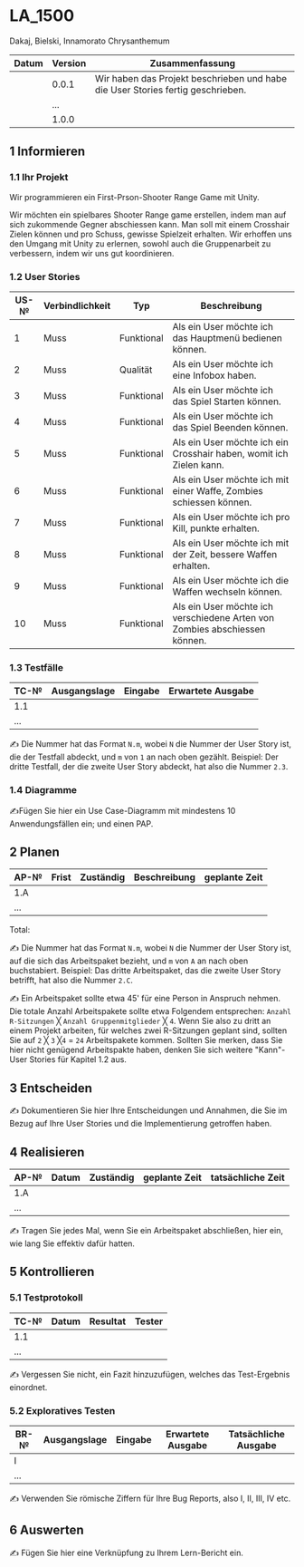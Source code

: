 # LA_1500


Dakaj, Bielski, Innamorato
Chrysanthemum

| Datum | Version | Zusammenfassung                                              |
| ----- | ------- | ------------------------------------------------------------ |
|       | 0.0.1   | Wir haben das Projekt beschrieben und habe die User Stories fertig geschrieben. |
|       | ...     |                                                              |
|       | 1.0.0   |                                                              |

## 1 Informieren

### 1.1 Ihr Projekt

Wir programmieren ein First-Prson-Shooter Range Game mit Unity.

Wir möchten ein spielbares Shooter Range game erstellen, indem man auf sich zukommende Gegner abschiessen kann. Man soll mit einem Crosshair Zielen können und pro Schuss, gewisse Spielzeit erhalten. Wir erhoffen uns den Umgang mit Unity zu erlernen, sowohl auch die Gruppenarbeit zu verbessern, indem wir uns gut koordinieren.

### 1.2 User Stories

| US-№ | Verbindlichkeit | Typ  | Beschreibung                       |
| ---- | --------------- | ---- | ---------------------------------- |
| 1    |Muss|Funktional| Als ein User möchte ich das Hauptmenü bedienen können. |
| 2    |Muss|Qualität| Als ein User möchte ich eine Infobox haben. |
| 3    |Muss|Funktional| Als ein User möchte ich das Spiel Starten können. |
| 4    |Muss|Funktional| Als ein User möchte ich das Spiel Beenden können. |
| 5    |Muss|Funktional| Als ein User möchte ich ein Crosshair haben, womit ich Zielen kann. |
| 6    |Muss|Funktional| Als ein User möchte ich mit einer Waffe, Zombies schiessen können.|
| 7    |Muss|Funktional| Als ein User möchte ich pro Kill, punkte erhalten. |
| 8    |Muss|Funktional| Als ein User möchte ich mit der Zeit, bessere Waffen erhalten. |
| 9    |Muss|Funktional| Als ein User möchte ich die Waffen wechseln können. |
| 10   |Muss|Funktional| Als ein User möchte ich verschiedene Arten von Zombies abschiessen können.|


### 1.3 Testfälle

| TC-№ | Ausgangslage | Eingabe | Erwartete Ausgabe |
| ---- | ------------ | ------- | ----------------- |
| 1.1  |              |         |                   |
| ...  |              |         |                   |

✍️ Die Nummer hat das Format `N.m`, wobei `N` die Nummer der User Story ist, die der Testfall abdeckt, und `m` von `1` an nach oben gezählt. Beispiel: Der dritte Testfall, der die zweite User Story abdeckt, hat also die Nummer `2.3`.

### 1.4 Diagramme

✍️Fügen Sie hier ein Use Case-Diagramm mit mindestens 10 Anwendungsfällen ein; und einen PAP.

## 2 Planen

| AP-№ | Frist | Zuständig | Beschreibung | geplante Zeit |
| ---- | ----- | --------- | ------------ | ------------- |
| 1.A  |       |           |              |               |
| ...  |       |           |              |               |

Total: 

✍️ Die Nummer hat das Format `N.m`, wobei `N` die Nummer der User Story ist, auf die sich das Arbeitspaket bezieht, und `m` von `A` an nach oben buchstabiert. Beispiel: Das dritte Arbeitspaket, das die zweite User Story betrifft, hat also die Nummer `2.C`.

✍️ Ein Arbeitspaket sollte etwa 45' für eine Person in Anspruch nehmen. Die totale Anzahl Arbeitspakete sollte etwa Folgendem entsprechen: `Anzahl R-Sitzungen` ╳ `Anzahl Gruppenmitglieder` ╳ `4`. Wenn Sie also zu dritt an einem Projekt arbeiten, für welches zwei R-Sitzungen geplant sind, sollten Sie auf `2` ╳ `3` ╳`4` = `24` Arbeitspakete kommen. Sollten Sie merken, dass Sie hier nicht genügend Arbeitspakte haben, denken Sie sich weitere "Kann"-User Stories für Kapitel 1.2 aus.

## 3 Entscheiden

✍️ Dokumentieren Sie hier Ihre Entscheidungen und Annahmen, die Sie im Bezug auf Ihre User Stories und die Implementierung getroffen haben.

## 4 Realisieren

| AP-№ | Datum | Zuständig | geplante Zeit | tatsächliche Zeit |
| ---- | ----- | --------- | ------------- | ----------------- |
| 1.A  |       |           |               |                   |
| ...  |       |           |               |                   |

✍️ Tragen Sie jedes Mal, wenn Sie ein Arbeitspaket abschließen, hier ein, wie lang Sie effektiv dafür hatten.

## 5 Kontrollieren

### 5.1 Testprotokoll

| TC-№ | Datum | Resultat | Tester |
| ---- | ----- | -------- | ------ |
| 1.1  |       |          |        |
| ...  |       |          |        |

✍️ Vergessen Sie nicht, ein Fazit hinzuzufügen, welches das Test-Ergebnis einordnet.

### 5.2 Exploratives Testen

| BR-№ | Ausgangslage | Eingabe | Erwartete Ausgabe | Tatsächliche Ausgabe |
| ---- | ------------ | ------- | ----------------- | -------------------- |
| I    |              |         |                   |                      |
| ...  |              |         |                   |                      |

✍️ Verwenden Sie römische Ziffern für Ihre Bug Reports, also I, II, III, IV etc.

## 6 Auswerten

✍️ Fügen Sie hier eine Verknüpfung zu Ihrem Lern-Bericht ein.
